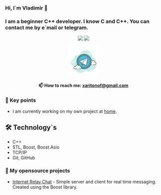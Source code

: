### Hi, I`m Vladimir 👋 
### I am a beginner C++ developer. I know C and C++. You can contact me by e`mail or telegram.
<p align='center'>
   <a href="https://github-readme-stats.vercel.app/api?username=khaRRitonov&show_icons=true&count_private=true">
       <img height=150 src="https://github-readme-stats.vercel.app/api?username=khaRRitonov&show_icons=true&count_private=true"/></a>
   <a href="https://github.com/khaRRitonov/github-readme-stats">
       <img height=150 src="https://github-readme-stats.vercel.app/api/top-langs/?username=khaRRitonov&layout=compact"/></a>
</p>

<p align='center'>
   <a href="https://t.me/khaRRitonov" target="_blank">
       <img src="https://github.com/khaRRitonov/khaRRitonov/blob/main/icons8-telegram-app-100.png"/>
   </a>
<p align='center'><b>
   📫 How to reach me: <a href='mailto:xaritonof@gmail.com'>xaritonof@gmail.com</a></b>
</p>

### 🔭 Key points
*   I am currently working on my own project at [home](https://github.com/khaRRitonov).

## 🛠 Technology`s
*   C++
*   STL, Boost, Boost.Asio
*   TCP/IP
*   Git, GitHub

### 🌱 My opensource projects

*   [Internet Relay Chat](https://github.com/khaRRitonov/Internet_Relay_Chat) - Simple server and client for real time messaging. Created using the Boost library.
<!--
**khaRRitonov/khaRRitonov** is a ✨ _special_ ✨ repository because its `README.md` (this file) appears on your GitHub profile.

Here are some ideas to get you started:

- 🔭 I’m currently working on ...
- 🌱 I’m currently learning ...
- 👯 I’m looking to collaborate on ...
- 🤔 I’m looking for help with ...
- 💬 Ask me about ...
- 📫 How to reach me: ...
- 😄 Pronouns: ...
- ⚡ Fun fact: ...
-->
